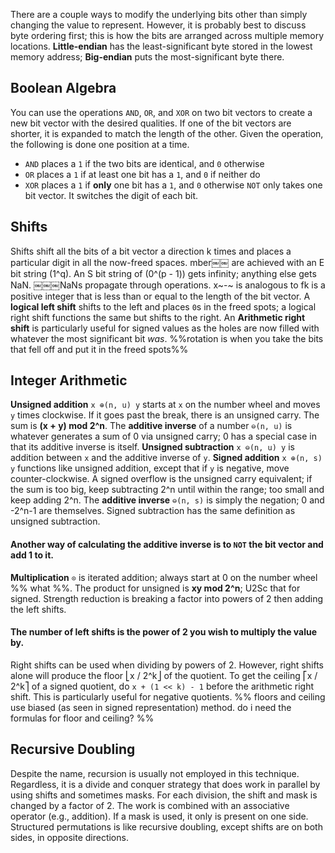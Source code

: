 There are a couple ways to modify the underlying bits other than simply changing the value to represent. However, it is probably best to discuss byte ordering first; this is how the bits are arranged across multiple memory locations. **Little-endian** has the least-significant byte stored in the lowest memory address; **Big-endian** puts the most-significant byte there.
## Boolean Algebra
You can use the operations `AND`, `OR`, and `XOR` on two bit vectors to create a new bit vector with the desired qualities. If one of the bit vectors are shorter, it is expanded to match the length of the other. Given the operation, the following is done one position at a time.
- `AND` places a `1` if the two bits are identical, and `0` otherwise
- `OR` places a `1` if at least one bit has a `1`, and `0` if neither do
- `XOR` places a `1` if **only** one bit has a `1`, and `0` otherwise
`NOT` only takes one bit vector. It switches the digit of each bit.
## Shifts
Shifts shift all the bits of a bit vector a direction k times and places a particular digit in all the now-freed spaces. mber￼￼ are achieved with an E bit string (1^q). An S bit string of (0^(p - 1)) gets infinity; anything else gets NaN.
​￼￼￼NaNs propagate through operations.
x~-~ is analogous to fk is a positive integer that is less than or equal to the length of the bit vector. A **logical left shift** shifts to the left and places `0`s in the freed spots; a logical right shift functions the same but shifts to the right. An **Arithmetic right shift** is particularly useful for signed values as the holes are now filled with whatever the most significant bit *was*.
%%rotation is when you take the bits that fell off and put it in the freed spots%%
## Integer Arithmetic
**Unsigned addition** `x ⊕(n, u) y` starts at `x` on the number wheel and moves `y` times clockwise. If it goes past the break, there is an unsigned carry. The sum is **(x + y) mod 2^n**. The **additive inverse** of a number `⊖(n, u)` is whatever generates a sum of 0 via unsigned carry; 0 has a special case in that its additive inverse is itself. **Unsigned subtraction** `x ⊖(n, u) y` is addition between `x` and the additive inverse of `y`. 
**Signed addition** `x ⊕(n, s) y` functions like unsigned addition, except that if `y` is negative, move counter-clockwise. A signed overflow is the unsigned carry equivalent; if the sum is too big, keep subtracting 2^n until within the range; too small and keep adding 2^n. The **additive inverse** `⊖(n, s)` is simply the negation; 0 and -2^n-1 are themselves. Signed subtraction has the same definition as unsigned subtraction.
#### Another way of calculating the additive inverse is to `NOT` the bit vector and add 1 to it.
**Multiplication** `⊙` is iterated addition; always start at 0 on the number wheel %% what %%. The product for unsigned is **xy mod 2^n**; U2Sc that for signed. Strength reduction is breaking a factor into powers of 2 then adding the left shifts.
#### The number of left shifts is the power of 2 you wish to multiply the value by. 
Right shifts can be used when dividing by powers of 2. However, right shifts alone will produce the floor ⎣x / 2^k⎦ of the quotient. To get the ceiling ⎡x / 2^k⎤ of a signed quotient, do `x + (1 << k) - 1` before the arithmetic right shift. This is particularly useful for negative quotients.
%% floors and ceiling use biased (as seen in signed representation) method. do i need the formulas for floor and ceiling? %%
## Recursive Doubling
Despite the name, recursion is usually not employed in this technique. Regardless, it is a divide and conquer strategy that does work in parallel by using shifts and sometimes masks. For each division, the shift and mask is changed by a factor of 2. The work is combined with an associative operator (e.g., addition). If a mask is used, it only is present on one side.
Structured permutations is like recursive doubling, except shifts are on both sides, in opposite directions. 